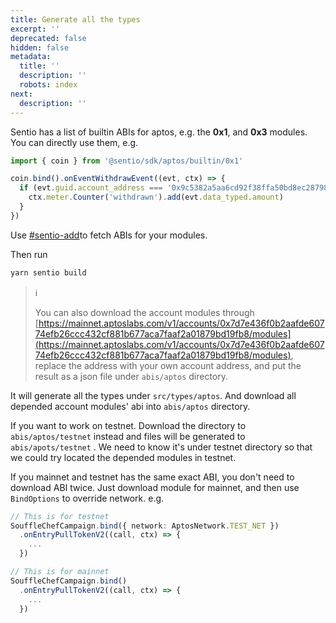 ```yaml
---
title: Generate all the types
excerpt: ''
deprecated: false
hidden: false
metadata:
  title: ''
  description: ''
  robots: index
next:
  description: ''
---
```

Sentio has a list of builtin ABIs for aptos, e.g. the **0x1**, and **0x3** modules. You can directly use them, e.g.

```typescript
import { coin } from '@sentio/sdk/aptos/builtin/0x1'

coin.bind().onEventWithdrawEvent((evt, ctx) => {
  if (evt.guid.account_address === '0x9c5382a5aa6cd92f38ffa50bd8ec2879833997116499cc5bcd6d4688a962e330') {
    ctx.meter.Counter('withdrawn').add(evt.data_typed.amount)
  }
})
```



Use [#sentio-add](cli-reference#sentio-add "mention")to fetch ABIs for your modules.

Then run

```bash
yarn sentio build
```

> ℹ️
>
> You can also download the account modules through [https://mainnet.aptoslabs.com/v1/accounts/0x7d7e436f0b2aafde60774efb26ccc432cf881b677aca7faaf2a01879bd19fb8/modules](https://mainnet.aptoslabs.com/v1/accounts/0x7d7e436f0b2aafde60774efb26ccc432cf881b677aca7faaf2a01879bd19fb8/modules), replace the address with your own account address, and put the result as a json file under `abis/aptos` directory. &#x20;


It will generate all the types under `src/types/aptos`. And download all depended account modules' abi into `abis/aptos` directory.

If you want to work on testnet. Download the directory to `abis/aptos/testnet` instead and files will be generated to `abis/apots/testnet` . We need to know it's under testnet directory so that we could try located the depended modules in testnet.

If you mainnet and testnet has the same exact ABI, you don't need to download ABI twice. Just download module for mainnet, and then use `BindOptions` to override network. e.g.

```typescript
// This is for testnet
SouffleChefCampaign.bind({ network: AptosNetwork.TEST_NET })
  .onEntryPullTokenV2((call, ctx) => {
    ...
  })

// This is for mainnet
SouffleChefCampaign.bind()
  .onEntryPullTokenV2((call, ctx) => {
    ...
  })
```